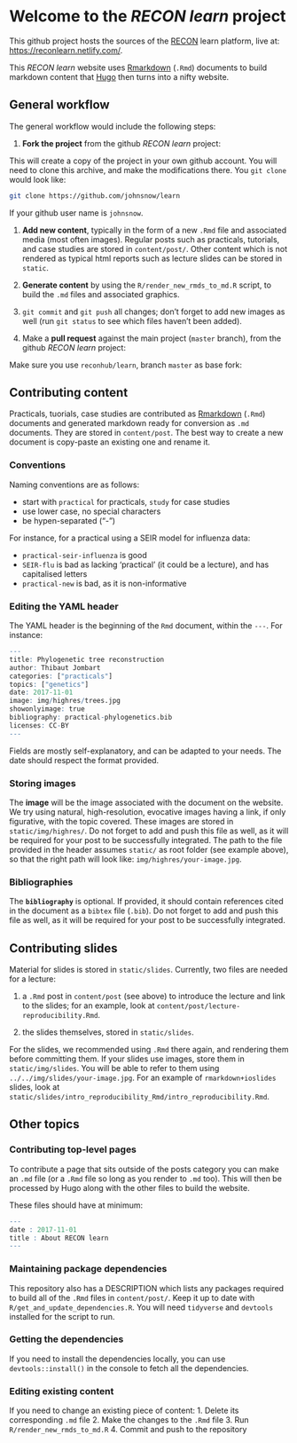 Welcome to the *RECON learn* project
====================================

This github project hosts the sources of the
[RECON](http://www.repidemicsconsortium.org/) learn platform, live at:
<https://reconlearn.netlify.com/>.

This *RECON learn* website uses
[Rmarkdown](http://rmarkdown.rstudio.com/) (`.Rmd`) documents to build
markdown content that [Hugo](https://gohugo.io) then turns into a nifty
website.

General workflow
----------------

The general workflow would include the following steps:

1.  **Fork the project** from the github *RECON learn* project:

This will create a copy of the project in your own github account. You
will need to clone this archive, and make the modifications there. You
`git clone` would look like:

``` bash
git clone https://github.com/johnsnow/learn
```

If your github user name is `johnsnow`.

1.  **Add new content**, typically in the form of a new `.Rmd` file and
    associated media (most often images). Regular posts such as
    practicals, tutorials, and case studies are stored in
    `content/post/`. Other content which is not rendered as typical html
    reports such as lecture slides can be stored in `static`.

2.  **Generate content** by using the `R/render_new_rmds_to_md.R`
    script, to build the `.md` files and associated graphics.

3.  `git commit` and `git push` all changes; don’t forget to add new
    images as well (run `git status` to see which files haven’t been
    added).

4.  Make a **pull request** against the main project (`master` branch),
    from the github *RECON learn* project:

Make sure you use `reconhub/learn`, branch `master` as base fork:

Contributing content
--------------------

Practicals, tuorials, case studies are contributed as
[Rmarkdown](http://rmarkdown.rstudio.com/) (`.Rmd`) documents and
generated markdown ready for conversion as `.md` documents. They are
stored in `content/post`. The best way to create a new document is
copy-paste an existing one and rename it.

### Conventions

Naming conventions are as follows:

-   start with `practical` for practicals, `study` for case studies
-   use lower case, no special characters
-   be hypen-separated (“-”)

For instance, for a practical using a SEIR model for influenza data:

-   `practical-seir-influenza` is good
-   `SEIR-flu` is bad as lacking ‘practical’ (it could be a lecture),
    and has capitalised letters
-   `practical-new` is bad, as it is non-informative

### Editing the YAML header

The YAML header is the beginning of the `Rmd` document, within the
`---`. For instance:

``` r
---
title: Phylogenetic tree reconstruction
author: Thibaut Jombart
categories: ["practicals"]
topics: ["genetics"]
date: 2017-11-01
image: img/highres/trees.jpg
showonlyimage: true
bibliography: practical-phylogenetics.bib
licenses: CC-BY
---
```

Fields are mostly self-explanatory, and can be adapted to your needs.
The date should respect the format provided.

### Storing images

The **image** will be the image associated with the document on the
website. We try using natural, high-resolution, evocative images having
a link, if only figurative, with the topic covered. These images are
stored in `static/img/highres/`. Do not forget to add and push this file
as well, as it will be required for your post to be successfully
integrated. The path to the file provided in the header assumes
`static/` as root folder (see example above), so that the right path
will look like: `img/highres/your-image.jpg`.

### Bibliographies

The **`bibliography`** is optional. If provided, it should contain
references cited in the document as a `bibtex` file (`.bib`). Do not
forget to add and push this file as well, as it will be required for
your post to be successfully integrated.

Contributing slides
-------------------

Material for slides is stored in `static/slides`. Currently, two files
are needed for a lecture:

1.  a `.Rmd` post in `content/post` (see above) to introduce the lecture
    and link to the slides; for an example, look at
    `content/post/lecture-reproducibility.Rmd`.

2.  the slides themselves, stored in `static/slides`.

For the slides, we recommended using `.Rmd` there again, and rendering
them before committing them. If your slides use images, store them in
`static/img/slides`. You will be able to refer to them using
`../../img/slides/your-image.jpg`. For an example of
`rmarkdown+ioslides` slides, look at
`static/slides/intro_reproducibility_Rmd/intro_reproducibility.Rmd`.

Other topics
------------

### Contributing top-level pages

To contribute a page that sits outside of the posts category you can
make an `.md` file (or a `.Rmd` file so long as you render to `.md`
too). This will then be processed by Hugo along with the other files to
build the website.

These files should have at minimum:

``` r
---
date : 2017-11-01
title : About RECON learn
---
```

### Maintaining package dependencies

This repository also has a DESCRIPTION which lists any packages required
to build all of the `.Rmd` files in `content/post/`. Keep it up to date
with `R/get_and_update_dependencies.R`. You will need `tidyverse` and
`devtools` installed for the script to run.

### Getting the dependencies

If you need to install the dependencies locally, you can use
`devtools::install()` in the console to fetch all the dependencies.

### Editing existing content

If you need to change an existing piece of content: 1. Delete its
corresponding `.md` file 2. Make the changes to the `.Rmd` file 3. Run
`R/render_new_rmds_to_md.R` 4. Commit and push to the repository
